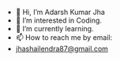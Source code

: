 - 👋 Hi, I’m Adarsh Kumar Jha
- 👀 I’m interested in Coding.
- 🌱 I’m currently learning.
- 📫 How to reach me by email:
-  jhashailendra87@gmail.com

<!---
AdarshJha05/AdarshJha05 is a ✨ special ✨ repository because its `README.md` (this file) appears on your GitHub profile.
You can click the Preview link to take a look at your changes.
--->
